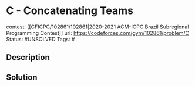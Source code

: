 # C - Concatenating Teams

contest: [[CFICPC/102861/102861|2020-2021 ACM-ICPC Brazil Subregional Programming Contest]]
url: https://codeforces.com/gym/102861/problem/C
Status: #UNSOLVED
Tags: #

## Description

## Solution


